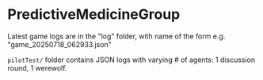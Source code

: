 # PredictiveMedicineGroup


Latest game logs are in the "log" folder, with name of the form e.g. "game_20250718_062933.json"

`pilotTest/` folder contains JSON logs with varying # of agents: 1 discussion round, 1 werewolf. 